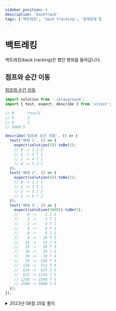 ```yaml
---
sidebar_position: 4
description: 'backTrack'
tags: ['백트레킹', 'back tracking', '문제유형']
---
```


# 백트레킹

백트레킹(back tracking)은 했던 행위를 돌아갑니다.

## 점프와 순간 이동

[점프와 순간 이동](https://school.programmers.co.kr/learn/courses/30/lessons/12980)

```js
import solution from './playground';
import { test, expect, describe } from 'vitest';

// N	  result
// 5	  2
// 6	  2
// 5000	5

describe('점프와 순간 이동', () => {
  test('예제 1', () => {
    expect(solution(5)).toBe(2);
    // 0 -> 1 J 1
    // 1 -> 2 T 1
    // 2 -> 4 T 1
    // 4 -> 5 J 2
  });
  test('예제 2', () => {
    expect(solution(6)).toBe(2);
    // 0 -> 1 J 1
    // 1 -> 2 T 1
    // 2 -> 3 J 2
    // 3 -> 6 T 2
  });
  test('예제 3', () => {
    expect(solution(5000)).toBe(5);
    //    0 ->    1 J 1
    //    1 ->    2 T 1
    //    2 ->    4 T 1
    //    4 ->    8 T 1
    //    8 ->    9 J 2
    //    9 ->   18 T 2
    //   18 ->   19 J 3
    //   19 ->   38 T 3
    //   38 ->   39 J 4
    //   39 ->   78 T 4
    //   78 ->  156 T 4
    //  156 ->  312 T 4
    //  624 ->  625 J 5
    //  625 -> 1250 T 5
    // 1250 -> 2500 T 5
    // 2500 -> 5000 T 5
  });
});
```

<details>
<summary>2023년 08월 25일 풀이</summary>
<div markdown="1">

```js
// 이름       이동 거리             건전지 사용량
// 순간이동    (현재까지 온 거리) x 2  0
// 점프       K                   K

/**
 * @param {number} n
 * @returns {number}
 */
function solution(n) {
  let jumpCount = 1;
  let backTrack = n;

  while (1 < backTrack) {
    if (backTrack % 2 === 0) backTrack = backTrack / 2;
    else {
      jumpCount += 1;
      backTrack -= 1;
    }
  }

  return jumpCount;
}

export default solution;
```

</div>
</details>
